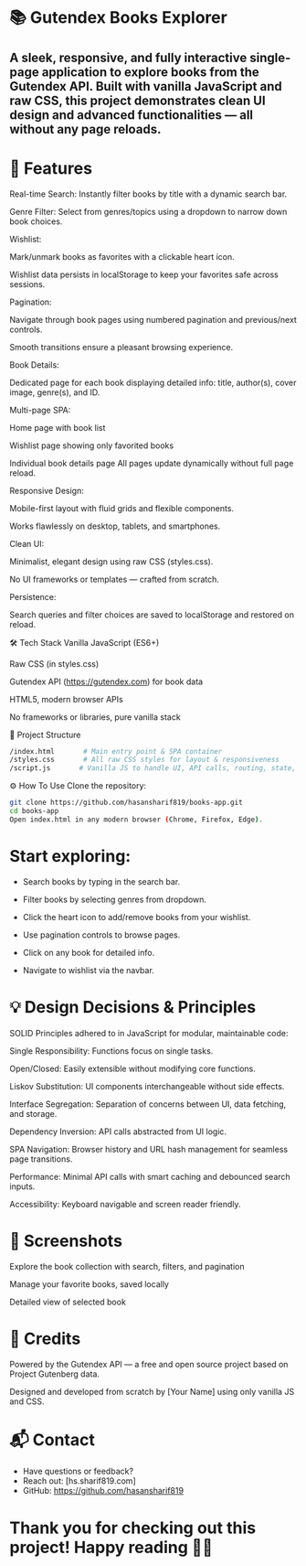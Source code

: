 # 📚 Gutendex Books Explorer
## A sleek, responsive, and fully interactive single-page application to explore books from the Gutendex API. Built with vanilla JavaScript and raw CSS, this project demonstrates clean UI design and advanced functionalities — all without any page reloads.

# 🚀 Features
Real-time Search: Instantly filter books by title with a dynamic search bar.

Genre Filter: Select from genres/topics using a dropdown to narrow down book choices.

Wishlist:

Mark/unmark books as favorites with a clickable heart icon.

Wishlist data persists in localStorage to keep your favorites safe across sessions.

Pagination:

Navigate through book pages using numbered pagination and previous/next controls.

Smooth transitions ensure a pleasant browsing experience.

Book Details:

Dedicated page for each book displaying detailed info: title, author(s), cover image, genre(s), and ID.

Multi-page SPA:

Home page with book list

Wishlist page showing only favorited books

Individual book details page
All pages update dynamically without full page reload.

Responsive Design:

Mobile-first layout with fluid grids and flexible components.

Works flawlessly on desktop, tablets, and smartphones.

Clean UI:

Minimalist, elegant design using raw CSS (styles.css).

No UI frameworks or templates — crafted from scratch.

Persistence:

Search queries and filter choices are saved to localStorage and restored on reload.

🛠️ Tech Stack
Vanilla JavaScript (ES6+)

Raw CSS (in styles.css)

Gutendex API (https://gutendex.com) for book data

HTML5, modern browser APIs

No frameworks or libraries, pure vanilla stack

📁 Project Structure
```bash
/index.html       # Main entry point & SPA container
/styles.css       # All raw CSS styles for layout & responsiveness
/script.js       # Vanilla JS to handle UI, API calls, routing, state, and localStorage
```

⚙️ How To Use
Clone the repository:

```bash
git clone https://github.com/hasansharif819/books-app.git
cd books-app
Open index.html in any modern browser (Chrome, Firefox, Edge).
```

# Start exploring:

* Search books by typing in the search bar.

* Filter books by selecting genres from dropdown.

* Click the heart icon to add/remove books from your wishlist.

* Use pagination controls to browse pages.

* Click on any book for detailed info.

* Navigate to wishlist via the navbar.

# 💡 Design Decisions & Principles
SOLID Principles adhered to in JavaScript for modular, maintainable code:

Single Responsibility: Functions focus on single tasks.

Open/Closed: Easily extensible without modifying core functions.

Liskov Substitution: UI components interchangeable without side effects.

Interface Segregation: Separation of concerns between UI, data fetching, and storage.

Dependency Inversion: API calls abstracted from UI logic.

SPA Navigation:
Browser history and URL hash management for seamless page transitions.

Performance:
Minimal API calls with smart caching and debounced search inputs.

Accessibility:
Keyboard navigable and screen reader friendly.

# 📸 Screenshots

Explore the book collection with search, filters, and pagination


Manage your favorite books, saved locally


Detailed view of selected book

# 🙌 Credits
Powered by the Gutendex API — a free and open source project based on Project Gutenberg data.

Designed and developed from scratch by [Your Name] using only vanilla JS and CSS.

# 📬 Contact
* Have questions or feedback?
* Reach out: [hs.sharif819.com]
* GitHub: https://github.com/hasansharif819

# Thank you for checking out this project! Happy reading 📖✨

